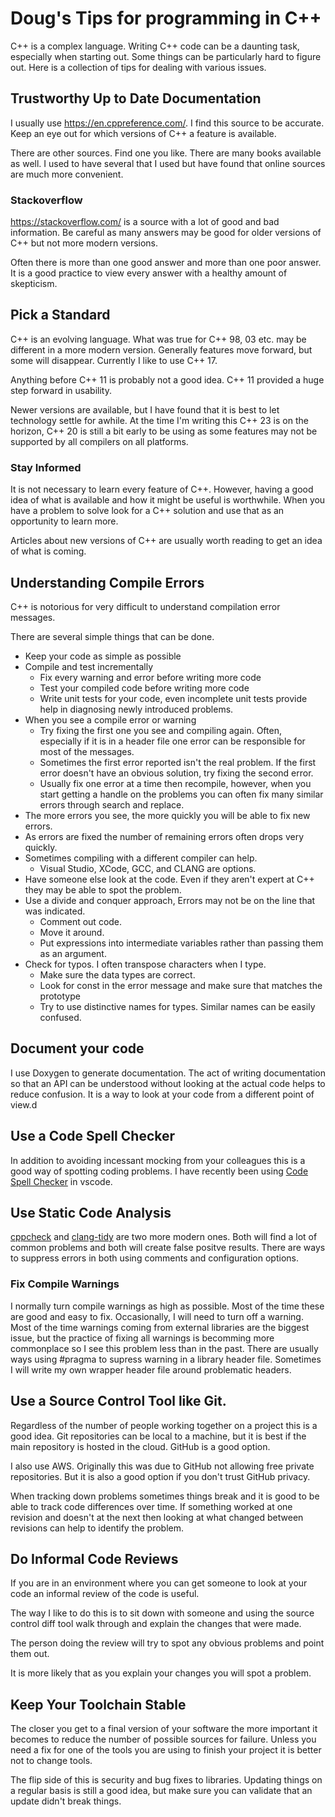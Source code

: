 # Doug's Tips for programming in C++

C++ is a complex language. Writing C++ code can be a daunting task, especially when starting out.
Some things can be particularly hard to figure out. Here is a collection of tips for dealing with various issues.

## Trustworthy Up to Date Documentation

I usually use https://en.cppreference.com/. I find this source to be accurate. Keep an eye out for which versions of C++ a feature is available.

There are other sources. Find one you like. There are many books available as well. I used to have several that I used but have found that online sources are much more convenient.

### Stackoverflow

https://stackoverflow.com/ is a source with a lot of good and bad information. Be careful as many answers may be good for older versions of C++ but not more modern versions. 

Often there is more than one good answer and more than one poor answer. It is a good practice to view every answer with a healthy amount of skepticism. 

## Pick a Standard

C++ is an evolving language. What was true for C++ 98, 03 etc. may be different in a more modern version. Generally features move forward, but some will disappear. Currently I like to use C++ 17. 

Anything before C++ 11 is probably not a good idea. C++ 11 provided a huge step forward in usability. 

Newer versions are available, but I have found that it is best to let technology settle for awhile. At the time I'm writing this C++ 23 is on the horizon, C++ 20 is still a bit early to be using as some features may not be supported by all compilers on all platforms.

### Stay Informed

It is not necessary to learn every feature of C++. However, having a good idea of what is available and how it might be useful is worthwhile. When you have a problem to solve look for a C++ solution and use that as an opportunity to learn more.

Articles about new versions of C++ are usually worth reading to get an idea of what is coming.

## Understanding Compile Errors

C++ is notorious for very difficult to understand compilation error messages.

There are several simple things that can be done.

* Keep your code as simple as possible
* Compile and test incrementally
   * Fix every warning and error before writing more code
   * Test your compiled code before writing more code
   * Write unit tests for your code, even incomplete unit tests provide help in diagnosing newly introduced problems.
* When you see a compile error or warning
  * Try fixing the first one you see and compiling again. Often, especially if it is in a header file one error can be responsible for most of the messages.
  * Sometimes the first error reported isn't the real problem. If the first error doesn't have an obvious solution, try fixing the second error.
  * Usually fix one error at a time then recompile, however, when you start getting a handle on the problems you can often fix many similar errors through search and replace.
* The more errors you see, the more quickly you will be able to fix new errors.
* As errors are fixed the number of remaining errors often drops very quickly.
* Sometimes compiling with a different compiler can help.
  * Visual Studio, XCode, GCC, and CLANG are options.
* Have someone else look at the code. Even if they aren't expert at C++ they may be able to spot the problem.
* Use a divide and conquer approach, Errors may not be on the line that was indicated.
  * Comment out code.
  * Move it around. 
  * Put expressions into intermediate variables rather than passing them as an argument.
* Check for typos. I often transpose characters when I type.
  * Make sure the data types are correct. 
  * Look for const in the error message and make sure that matches the prototype
  * Try to use distinctive names for types. Similar names can be easily confused.


## Document your code

I use Doxygen to generate documentation. The act of writing documentation so that an API can be understood without looking at the actual code helps to reduce confusion. It is a way to look at your code from a different point of view.d

## Use a Code Spell Checker

In addition to avoiding incessant mocking from your colleagues this is a good way of spotting coding problems. I have recently been using [Code Spell Checker](https://marketplace.visualstudio.com/items?itemName=streetsidesoftware.code-spell-checker) in vscode. 

## Use Static Code Analysis

[cppcheck](https://cppcheck.sourceforge.io/) and [clang-tidy](https://clang.llvm.org/extra/clang-tidy/) are two more modern ones. Both will find a lot of common problems and both will create false positve results. There are ways to suppress errors in both using comments and configuration options. 

### Fix Compile Warnings

I normally turn compile warnings as high as possible. Most of the time these are good and easy to fix. Occasionally, I will need to turn off a warning. Most of the time warnings coming from external libraries are the biggest issue, but the practice of fixing all warnings is becomming more commonplace so I see this problem less than in the past. There are usually ways using #pragma to supress warning in a library header file. Sometimes I will write my own wrapper header file around problematic headers.

## Use a Source Control Tool like Git.

Regardless of the number of people working together on a project this is a good idea. Git repositories can be local to a machine, but it is best if the main repository is hosted in the cloud. GitHub is a good option.

I also use AWS. Originally this was due to GitHub not allowing free private repositories. But it is also a good option if you don't trust GitHub privacy.

When tracking down problems sometimes things break and it is good to be able to track code differences over time. If something worked at one revision and doesn't at the next then looking at what changed between revisions can help to identify the problem.

## Do Informal Code Reviews

If you are in an environment where you can get someone to look at your code an informal review of the code is useful.

The way I like to do this is to sit down with someone and using the source control diff tool walk through and explain the changes that were made. 

The person doing the review will try to spot any obvious problems and point them out.

It is more likely that as you explain your changes you will spot a problem. 

## Keep Your Toolchain Stable

The closer you get to a final version of your software the more important it becomes to reduce the number of possible sources for failure. Unless you need a fix for one of the tools you are using to finish your project it is better not to change tools. 

The flip side of this is security and bug fixes to libraries. Updating things on a regular basis is still a good idea, but make sure you can validate that an update didn't break things.